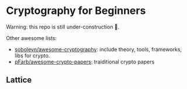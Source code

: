 # Cryptography for Beginners

Warning: this repo is still under-construction 🚧.

Other awesome lists:
- [sobolevn/awesome-cryptography](https://github.com/sobolevn/awesome-cryptography): include theory, tools, frameworks, libs for crypto.
- [pFarb/awesome-crypto-papers](https://github.com/pFarb/awesome-crypto-papers): traiditional crypto papers

## Lattice